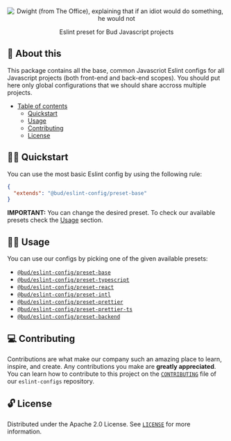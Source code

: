 <p align="center">
  <br>
   <img src="https://media.giphy.com/media/Cz1it5S65QGuA/giphy.gif" alt="Dwight (from The Office), explaining that if an idiot would do something, he would not" title="Eslint Config header's GIF" />
  <br>
</p>
<p align="center">
Eslint preset for Bud Javascript projects
</p>

## 📖 About this

This package contains all the base, common Javascriot Eslint configs for all Javascript projects (both front-end and back-end scopes). You should put here only global configurations that we should share accross multiple projects.

* [Table of contents](#)
  * [Quickstart](#-quickstart)
  * [Usage](#-usage)
  * [Contributing](#-contributing)
  * [License](#-license)

## 🧙‍♂️ Quickstart

You can use the most basic Eslint config by using the following rule:

```json
{
  "extends": "@bud/eslint-config/preset-base"
}
```

**IMPORTANT:** You can change the desired preset. To check our available presets check the [Usage](#-usage) section.

## 👩‍🔬 Usage

You can use our configs by picking one of the given available presets:

* [`@bud/eslint-config/preset-base`](preset-base.js)
* [`@bud/eslint-config/preset-typescript`](preset-typescript.js)
* [`@bud/eslint-config/preset-react`](preset-react.js)
* [`@bud/eslint-config/preset-intl`](preset-intl.js)
* [`@bud/eslint-config/preset-prettier`](preset-prettier.js)
* [`@bud/eslint-config/preset-prettier-ts`](preset-prettier-ts.js)
* [`@bud/eslint-config/preset-backend`](preset-backend.js)

## 💻 Contributing

Contributions are what make our company such an amazing place to learn, inspire, and create. Any contributions you make are **greatly appreciated**. You can learn how to contribute to this project on the [`CONTRIBUTING`](https://github.com/budproj/eslint-configs/blob/main/CONTRIBUTING.md) file of our `eslint-configs` repository.

## 🔓 License

Distributed under the Apache 2.0 License. See [`LICENSE`](LICENSE) for more information.
